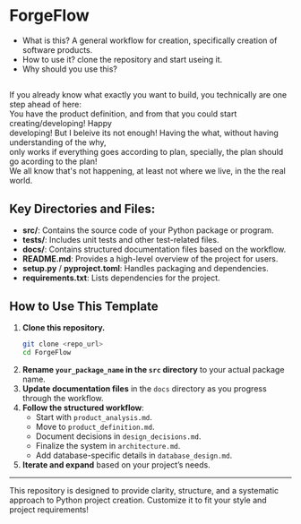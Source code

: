# ForgeFlow
- What is this? A general workflow for creation, specifically creation of software products.
- How to use it? clone the repository and start useing it.
- Why should you use this? 
## 
If you already know what exactly you want to build, you technically are one step ahead of here:  
You have the product definition, and from that you could start creating/developing! Happy  
developing! But I beleive its not enough! Having the what, without having understanding of the why,  
only works if everything goes according to plan, specially, the plan should go acording to the plan!  
We all know that's not happening, at least not where we live, in the the real world. 

## Key Directories and Files:
- **src/**: Contains the source code of your Python package or program.
- **tests/**: Includes unit tests and other test-related files.
- **docs/**: Contains structured documentation files based on the workflow.
- **README.md**: Provides a high-level overview of the project for users.
- **setup.py** / **pyproject.toml**: Handles packaging and dependencies.
- **requirements.txt**: Lists dependencies for the project.
## How to Use This Template
1. **Clone this repository.**
   ```bash
   git clone <repo_url>
   cd ForgeFlow
   ```
2. **Rename `your_package_name` in the `src` directory** to your actual package name.
3. **Update documentation files** in the `docs` directory as you progress through the workflow.
4. **Follow the structured workflow**:
   - Start with `product_analysis.md`.
   - Move to `product_definition.md`.
   - Document decisions in `design_decisions.md`.
   - Finalize the system in `architecture.md`.
   - Add database-specific details in `database_design.md`.
5. **Iterate and expand** based on your project’s needs.

---

This repository is designed to provide clarity, structure, and a systematic approach to Python project creation. Customize it to fit your style and project requirements!
